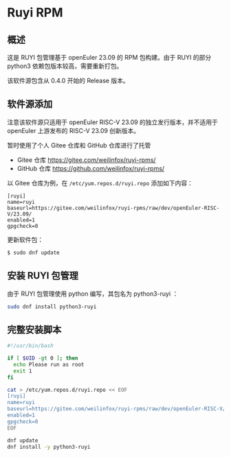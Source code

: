 # Ruyi RPM

## 概述

这是 RUYI 包管理基于 openEuler 23.09 的 RPM 包构建。由于 RUYI 的部分 python3 依赖包版本较高，需要重新打包。

该软件源包含从 0.4.0 开始的 Release 版本。

## 软件源添加

注意该软件源只适用于 openEuler RISC-V 23.09 的独立发行版本，并不适用于 openEuler 上游发布的 RISC-V 23.09 创新版本。

暂时使用了个人 Gitee 仓库和 GitHub 仓库进行了托管

+ Gitee 仓库 <https://gitee.com/weilinfox/ruyi-rpms/>
+ GitHub 仓库 <https://github.com/weilinfox/ruyi-rpms/>

以 Gitee 仓库为例，在 ``/etc/yum.repos.d/ruyi.repo`` 添加如下内容：

```
[ruyi]
name=ruyi
baseurl=https://gitee.com/weilinfox/ruyi-rpms/raw/dev/openEuler-RISC-V/23.09/
enabled=1
gpgcheck=0
```

更新软件包：

```bash
$ sudo dnf update
```

## 安装 RUYI 包管理

由于 RUYI 包管理使用 python 编写，其包名为 python3-ruyi ：

```bash
sudo dnf install python3-ruyi
```

## 完整安装脚本

```bash
#!/usr/bin/bash

if [ $UID -gt 0 ]; then
  echo Please run as root
  exit 1
fi

cat > /etc/yum.repos.d/ruyi.repo << EOF
[ruyi]
name=ruyi
baseurl=https://gitee.com/weilinfox/ruyi-rpms/raw/dev/openEuler-RISC-V/23.09/
enabled=1
gpgcheck=0
EOF

dnf update
dnf install -y python3-ruyi
```

